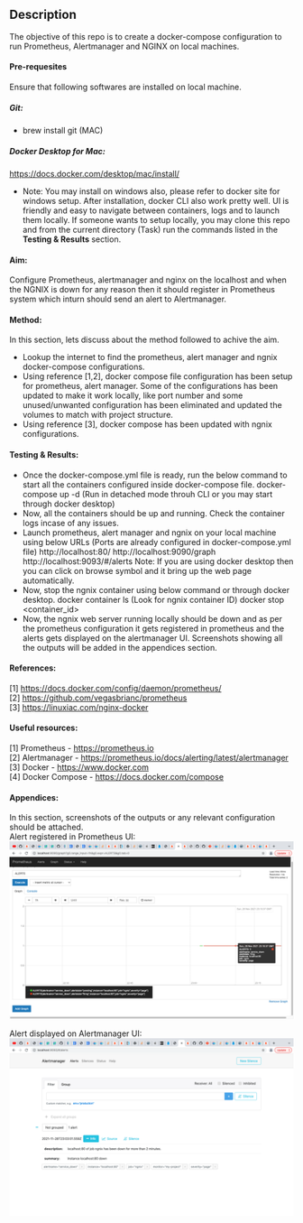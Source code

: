 ## Description
The objective of this repo is to create a docker-compose configuration to run Prometheus, Alertmanager and NGINX on local machines.

#### Pre-requesites
Ensure that following softwares are installed on local machine.
##### Git:
- brew install git (MAC)
##### Docker Desktop for Mac:
https://docs.docker.com/desktop/mac/install/
- Note: You may install on windows also, please refer to docker site for windows setup. After installation, docker CLI also work pretty well. UI is friendly and easy to navigate between containers, logs and to launch them locally. If someone wants to setup locally, you may clone this repo and from the current directory (Task) run the commands listed in the **Testing & Results** section.

#### Aim:
Configure Prometheus, alertmanager and nginx on the localhost and when the NGNIX is down for any reason then it should register in Prometheus system which inturn should send an alert to Alertmanager.

#### Method:
 In this section, lets discuss about the method followed to achive the aim.
 - Lookup the internet to find the prometheus, alert manager and ngnix docker-compose configurations.
 - Using reference [1,2], docker compose file configuration has been setup for prometheus, alert manager. Some of the configurations has been updated to make it work locally, like port number and some unused/unwanted configuration has been eliminated and updated the volumes to match with project structure.
 - Using reference [3], docker compose has been updated with ngnix configurations.

#### Testing & Results:
- Once the docker-compose.yml file is ready, run the below command to start all the containers configured inside docker-compose file.
  docker-compose up -d (Run in detached mode throuh CLI or you may start through docker desktop)
- Now, all the containers should be up and running. Check the container logs incase of any issues.  
- Launch prometheus, alert manager and ngnix on your local machine using below URLs (Ports are already configured in docker-compose.yml file)
  http://localhost:80/
  http://localhost:9090/graph
  http://localhost:9093/#/alerts
  Note: If you are using docker desktop then you can click on browse symbol and it bring up the web page automatically. 
- Now, stop the ngnix container using below command or through docker desktop.
  docker container ls (Look for ngnix container ID)
  docker stop <container_id>
- Now, the ngnix web server running locally should be down and as per the prometheus configuration it gets registered in prometheus and the alerts gets displayed   on the alertmanager UI. Screenshots showing all the outputs will be added in the appendices section.


#### References:
[1] https://docs.docker.com/config/daemon/prometheus/   
[2] https://github.com/vegasbrianc/prometheus   
[3] https://linuxiac.com/nginx-docker   

#### Useful resources:
[1] Prometheus - https://prometheus.io   
[2] Alertmanager - https://prometheus.io/docs/alerting/latest/alertmanager   
[3] Docker - https://www.docker.com   
[4] Docker Compose - https://docs.docker.com/compose   

#### Appendices:
In this section, screenshots of the outputs or any relevant configuration should be attached.   
Alert registered in Prometheus UI:
![Prometheus Alert graph](https://github.com/bpradeepchandra/Task/blob/main/images/Prometheus-graph.png?raw=true)   
   
Alert displayed on Alertmanager UI:
![Alert Manager](https://github.com/bpradeepchandra/Task/blob/main/images/Prometheus-Alerts.png?raw=true)
